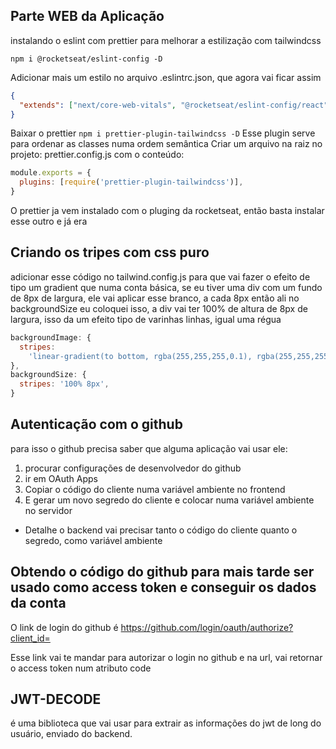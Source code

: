 ## Parte WEB da Aplicação

instalando o eslint com prettier para melhorar a estilização com tailwindcss

<code>npm i @rocketseat/eslint-config -D</code>

Adicionar mais um estilo no arquivo .eslintrc.json, que agora vai ficar assim 

```json
{
  "extends": ["next/core-web-vitals", "@rocketseat/eslint-config/react"]
}
```

Baixar o prettier <code>npm i prettier-plugin-tailwindcss -D</code>
Esse plugin serve para ordenar as classes numa ordem semântica
Criar um arquivo na raiz no projeto: prettier.config.js com o conteúdo:

```js
module.exports = {
  plugins: [require('prettier-plugin-tailwindcss')],
}
```

O prettier ja vem instalado com o pluging da rocketseat, então basta instalar esse outro e já era

## Criando os tripes com css puro
adicionar esse código no tailwind.config.js para que vai fazer o efeito de tipo um gradient que numa conta básica, se eu tiver uma div com um fundo de 8px de largura, ele vai aplicar esse branco, a cada 8px então ali no backgroundSize eu coloquei isso, a div vai ter 100% de altura de 8px de largura, isso da um efeito tipo de varinhas linhas, igual  uma régua
```js
backgroundImage: {
  stripes:
    'linear-gradient(to bottom, rgba(255,255,255,0.1), rgba(255,255,255,0.1) 12.5%, transparent 12.5%, transparent)',
},
backgroundSize: {
  stripes: '100% 8px',
}
```

## Autenticação com o github
para isso o github precisa saber que alguma aplicação vai usar ele:

1. procurar configurações de desenvolvedor do github
2. ir em OAuth Apps
3. Copiar o código do cliente numa variável ambiente no frontend
4. E gerar um novo segredo do cliente e colocar numa variável ambiente no servidor

* Detalhe o backend vai precisar tanto o código do cliente quanto o segredo, como variável ambiente

## Obtendo o código do github para mais tarde ser usado como access token e conseguir os dados da conta
O link de login do github é https://github.com/login/oauth/authorize?client_id=

Esse link vai te mandar para autorizar o login no github e na url, vai retornar o access token num atributo code


## JWT-DECODE
é uma biblioteca que vai usar para extrair as informações do jwt de long do usuário, enviado do backend.

